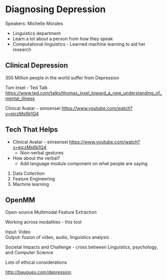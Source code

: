 # Diagnosing Depression

Speakers: Michelle Morales

- Linguistics department
- Learn a lot about a person from how they speak
- Computational linguistics - Learned machine learning to aid her research

## Clinical Depression

350 Million people in the world suffer from Depression

Tom Insel - Ted Talk https://www.ted.com/talks/thomas_insel_toward_a_new_understanding_of_mental_illness 

Clinical Avatar - simsensei https://www.youtube.com/watch?v=ejczMs6b1Q4

## Tech That Helps

- Clinical Avatar - simsensei https://www.youtube.com/watch?v=ejczMs6b1Q4
  - Non-verbal gestures
- How about the verbal?
  - Add language module component on what people are saying

1. Data Collection
1. Feature Engineering
1. Machine learning

## OpenMM

Open-source Multimodal Feature Extraction

Working across modalities - this tool

Input: Video  
Output: fusion of video, audio, linguistics analysis

Societal Impacts and Challenge - cross between Linguistics, psychology, and Computer Science

Lots of ethical considerations

http://baugues.com/depression
